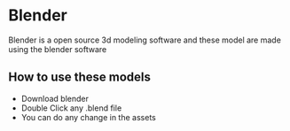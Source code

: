 # Blender
Blender is a open source 3d modeling software and these model are made using the blender software 
 
## How to use these models 
- Download blender
- Double Click any .blend file
- You can do any change in the assets 
